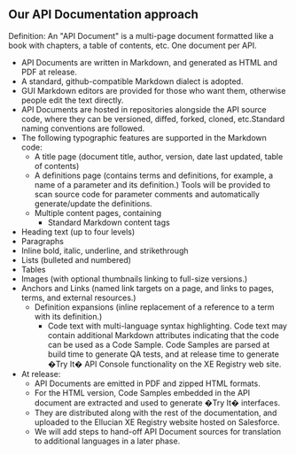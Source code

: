 Our API Documentation approach
------------------------------

Definition: An "API Document" is a multi-page document formatted like a book with chapters, a table of contents, etc. One document per API.

* API Documents are written in Markdown, and generated as HTML and PDF at release.
* A standard, github-compatible Markdown dialect is adopted.
* GUI Markdown editors are provided for those who want them, otherwise people edit the text directly.
* API Documents are hosted in repositories alongside the API source code, where they can be versioned, diffed, forked, cloned, etc.Standard naming conventions are followed.
* The following typographic features are supported in the Markdown code:
  * A title page (document title, author, version, date last updated, table of contents) 
  * A definitions page (contains terms and definitions, for example, a name of a parameter and its definition.) Tools will be provided to scan source code for parameter comments and automatically generate/update the definitions.
  * Multiple content pages, containing
    * Standard Markdown content tags
* Heading text (up to four levels)
* Paragraphs
* Inline bold, italic, underline, and strikethrough 
* Lists (bulleted and numbered)
* Tables
* Images (with optional thumbnails linking to full-size versions.)
* Anchors and Links (named link targets on a page, and links to pages, terms, and external resources.)
  * Definition expansions (inline replacement of a reference to a term with its definition.)
    * Code text with multi-language syntax highlighting. Code text may contain additional Markdown attributes indicating that the code can be used as a Code Sample. Code Samples are parsed at build time to generate QA tests, and at release time to generate �Try It� API Console functionality on the XE Registry web site.
* At release: 
  * API Documents are emitted in PDF and zipped HTML formats. 
  * For the HTML version, Code Samples embedded in the API document are extracted and used to generate �Try It� interfaces.
  * They are distributed along with the rest of the documentation, and uploaded to the Ellucian XE Registry website hosted on Salesforce. 
  * We will add steps to hand-off API Document sources for translation to additional languages in a later phase.
